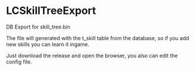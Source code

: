 # LCSkillTreeExport
DB Export for skill_tree.bin

The file will generated with the t_skill table from the database, so if you add new skills you can learn it ingame.

Just download the release and open the browser, you also can edit the config file.

